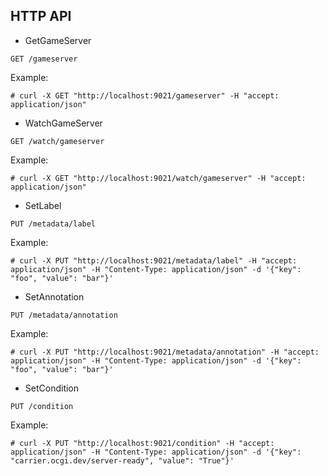 ## HTTP API

* GetGameServer

```
GET /gameserver
```

Example:

```shell
# curl -X GET "http://localhost:9021/gameserver" -H "accept: application/json"
```

* WatchGameServer

```
GET /watch/gameserver
```

Example:

```shell
# curl -X GET "http://localhost:9021/watch/gameserver" -H "accept: application/json"
```

* SetLabel

```
PUT /metadata/label
```

Example:

```shell
# curl -X PUT "http://localhost:9021/metadata/label" -H "accept: application/json" -H "Content-Type: application/json" -d '{"key": "foo", "value": "bar"}'
```

* SetAnnotation

```
PUT /metadata/annotation
```

Example:

```shell
# curl -X PUT "http://localhost:9021/metadata/annotation" -H "accept: application/json" -H "Content-Type: application/json" -d '{"key": "foo", "value": "bar"}'
```

* SetCondition

```
PUT /condition

```

Example:

```shell
# curl -X PUT "http://localhost:9021/condition" -H "accept: application/json" -H "Content-Type: application/json" -d '{"key": "carrier.ocgi.dev/server-ready", "value": "True"}'
```
